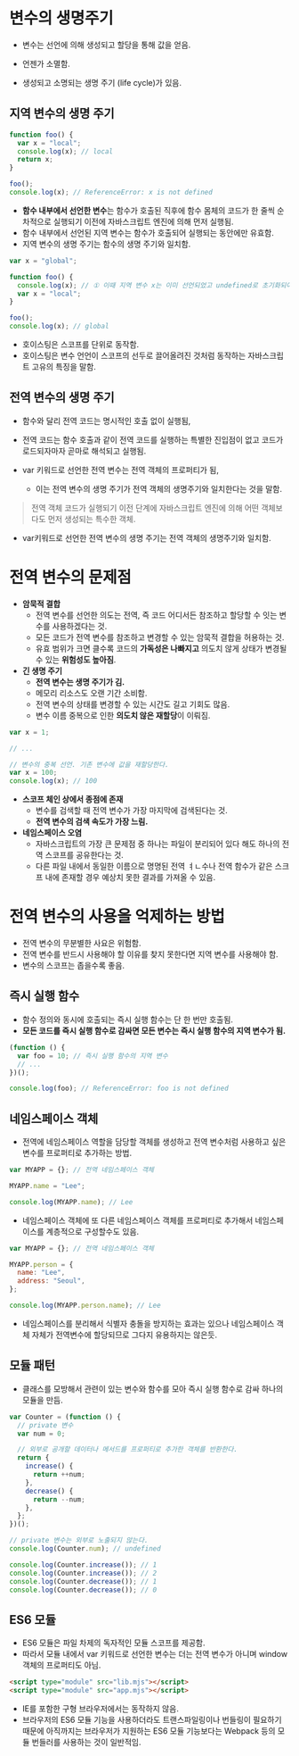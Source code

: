 # 변수의 생명주기

- 변수는 선언에 의해 생성되고 할당을 통해 값을 얻음.
- 언젠가 소멸함.

- 생성되고 소명되는 생명 주기 (life cycle)가 있음.

## 지역 변수의 생명 주기

```js
function foo() {
  var x = "local";
  console.log(x); // local
  return x;
}

foo();
console.log(x); // ReferenceError: x is not defined
```

- **함수 내부에서 선언한 변수**는 함수가 호출된 직후에 함수 몸체의 코드가 한 줄씩 순차적으로 실행되기 이전에 자바스크립트 엔진에 의해 먼저 실행됨.
- 함수 내부에서 선언된 지역 변수는 함수가 호출되어 실행되는 동안에만 유효함.
- 지역 변수의 생명 주기는 함수의 생명 주기와 일치함.

```js
var x = "global";

function foo() {
  console.log(x); // ① 이때 지역 변수 x는 이미 선언되었고 undefined로 초기화되어있음.
  var x = "local";
}

foo();
console.log(x); // global
```

- 호이스팅은 스코프를 단위로 동작함.
- 호이스팅은 변수 언언이 스코프의 선두로 끌어올려진 것처럼 동작하는 자바스크립트 고유의 특징을 말함.

## 전역 변수의 생명 주기

- 함수와 달리 전역 코드는 명시적인 호출 없이 실행됨,
- 전역 코드는 함수 호출과 같이 전역 코드를 실행하는 특별한 진입점이 없고 코드가 로드되자마자 곧마로 해석되고 실행됨.

- var 키워드로 선언한 전역 변수는 전역 객체의 프로퍼티가 됨,
  - 이는 전역 변수의 생명 주기가 전역 객체의 생명주기와 일치한다는 것을 말함.

> 전역 객체
> 코드가 실행되기 이전 단계에 자바스크립트 엔진에 의해 어떤 객체보다도 먼저 생성되는 특수한 객체.

- var키워드로 선언한 전역 변수의 생명 주기는 전역 객체의 생명주기와 일치함.

# 전역 변수의 문제점

- **암묵적 결합**
  - 전역 변수를 선언한 의도는 전역, 즉 코드 어디서든 참조하고 할당할 수 잇는 변수를 사용하겠다는 것.
  - 모든 코드가 전역 변수를 참조하고 변경할 수 있는 암묵적 결합을 허용하는 것.
  - 유효 범위가 크면 클수록 코드의 **가독성은 나빠지고** 의도치 않게 상태가 변경될 수 있는 **위험성도 높아짐**.
- **긴 생명 주기**
  - **전역 변수는 생명 주기가 김.**
  - 메모리 리소스도 오랜 기간 소비함.
  - 전역 변수의 상태를 변경할 수 있는 시간도 길고 기회도 많음.
  - 변수 이름 중복으로 인한 **의도치 않은 재할당**이 이뤄짐.

```js
var x = 1;

// ...

// 변수의 중복 선언. 기존 변수에 값을 재할당한다.
var x = 100;
console.log(x); // 100
```

- **스코프 체인 상에서 종점에 존재**
  - 변수를 검색할 때 전역 변수가 가장 마지막에 검색된다는 것.
  - **전역 변수의 검색 속도가 가장 느림.**
- **네임스페이스 오염**
  - 자바스크립트의 가장 큰 문제점 중 하나는 파일이 분리되어 있다 해도 하나의 전역 스코프를 공유한다는 것.
  - 다른 파일 내에서 동일한 이름으로 명명된 전역 ㅕㄴ수나 전역 함수가 같은 스크프 내에 존재할 경우 예상치 못한 결과를 가져올 수 있음.

# 전역 변수의 사용을 억제하는 방법

- 전역 변수의 무분별한 사요은 위험함.
- 전역 변수를 반드시 사용해야 할 이유를 찾지 못한다면 지역 변수를 사용해야 함.
- 변수의 스코프는 좁을수록 좋음.

## 즉시 실행 함수

- 함수 정의와 동시에 호출되는 즉시 실행 함수는 단 한 번만 호출됨.
- **모든 코드를 즉시 실행 함수로 감싸면 모든 변수는 즉시 실행 함수의 지역 변수가 됨.**

```js
(function () {
  var foo = 10; // 즉시 실행 함수의 지역 변수
  // ...
})();

console.log(foo); // ReferenceError: foo is not defined
```

## 네임스페이스 객체

- 전역에 네임스페이스 역할을 담당할 객체를 생성하고 전역 변수처럼 사용하고 싶은 변수를 프로퍼티로 추가하는 방법.

```js
var MYAPP = {}; // 전역 네임스페이스 객체

MYAPP.name = "Lee";

console.log(MYAPP.name); // Lee
```

- 네임스페이스 객체에 또 다른 네임스페이스 객체를 프로퍼티로 추가해서 네임스페이스를 계층적으로 구성할수도 있음.

```js
var MYAPP = {}; // 전역 네임스페이스 객체

MYAPP.person = {
  name: "Lee",
  address: "Seoul",
};

console.log(MYAPP.person.name); // Lee
```

- 네임스페이스를 분리해서 식별자 충돌을 방지하는 효과는 있으나 네임스페이스 객체 자체가 전역변수에 할당되므로 그다지 유용하지는 않은듯.

## 모듈 패턴

- 클래스를 모방해서 관련이 있는 변수와 함수를 모아 즉시 실행 함수로 감싸 하나의 모듈을 만듬.

```js
var Counter = (function () {
  // private 변수
  var num = 0;

  // 외부로 공개할 데이터나 메서드를 프로퍼티로 추가한 객체를 반환한다.
  return {
    increase() {
      return ++num;
    },
    decrease() {
      return --num;
    },
  };
})();

// private 변수는 외부로 노출되지 않는다.
console.log(Counter.num); // undefined

console.log(Counter.increase()); // 1
console.log(Counter.increase()); // 2
console.log(Counter.decrease()); // 1
console.log(Counter.decrease()); // 0
```

## ES6 모듈

- ES6 모듈은 파일 차제의 독자적인 모듈 스코프를 제공함.
- 따라서 모듈 내에서 var 키워드로 선언한 변수는 더는 전역 변수가 아니며 window 객체의 프로퍼티도 아님.

```html
<script type="module" src="lib.mjs"></script>
<script type="module" src="app.mjs"></script>
```

- IE를 포함한 구형 브라우저에서는 동작하지 않음.
- 브라우저의 ES6 모듈 기능을 사용하더라도 트랜스파일링이나 번들링이 필요하기 때문에 아직까지는 브라우저가 지원하는 ES6 모듈 기능보다는 Webpack 등의 모듈 번들러를 사용하는 것이 일반적임.
